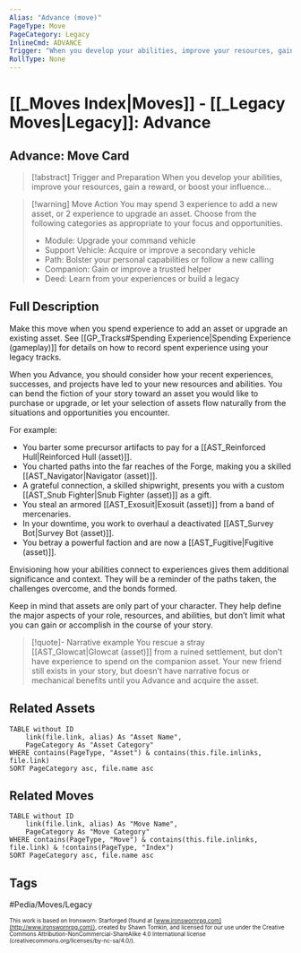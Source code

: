 ```yaml
---
Alias: "Advance (move)"
PageType: Move
PageCategory: Legacy
InlineCmd: ADVANCE
Trigger: "When you develop your abilities, improve your resources, gain a reward, or boost your influence"
RollType: None
---
```

# [[_Moves Index|Moves]] - [[_Legacy Moves|Legacy]]: Advance

## Advance: Move Card
>[!abstract]  Trigger and Preparation
>When you develop your abilities, improve your resources, gain a reward, or boost your influence...

> [!warning] Move Action
>  You may spend 3 experience to add a new asset, or 2 experience to upgrade an asset. 
>  Choose from the following categories as appropriate to your focus and opportunities.
>- Module: Upgrade your command vehicle
>- Support Vehicle: Acquire or improve a secondary vehicle
>- Path: Bolster your personal capabilities or follow a new calling
>- Companion: Gain or improve a trusted helper
>- Deed: Learn from your experiences or build a legacy

## Full Description
Make this move when you spend experience to add an asset or upgrade an existing asset. See [[GP_Tracks#Spending Experience|Spending Experience (gameplay)]] for details on how to record spent experience using your legacy tracks. 

When you Advance, you should consider how your recent experiences, successes, and projects have led to your new resources and abilities. You can bend the fiction of your story toward an asset you would like to purchase or upgrade, or let your selection of assets flow naturally from the situations and opportunities you encounter.

For example: 
- You barter some precursor artifacts to pay for a [[AST_Reinforced Hull|Reinforced Hull (asset)]].
- You charted paths into the far reaches of the Forge, making you a skilled [[AST_Navigator|Navigator (asset)]].
- A grateful connection, a skilled shipwright, presents you with a custom [[AST_Snub Fighter|Snub Fighter (asset)]] as a gift.
- You steal an armored [[AST_Exosuit|Exosuit (asset)]] from a band of mercenaries.
- In your downtime, you work to overhaul a deactivated [[AST_Survey Bot|Survey Bot (asset)]]. 
- You betray a powerful faction and are now a [[AST_Fugitive|Fugitive (asset)]]. 

Envisioning how your abilities connect to experiences gives them additional significance and context. They will be a reminder of the paths taken, the challenges overcome, and the bonds formed. 

Keep in mind that assets are only part of your character. They help define the major aspects of your role, resources, and abilities, but don’t limit what you can gain or accomplish in the course of your story. 

> [!quote]- Narrative example
> You rescue a stray [[AST_Glowcat|Glowcat (asset)]] from a ruined settlement, but don’t have experience to spend on the companion asset. Your new friend still exists in your story, but doesn’t have narrative focus or mechanical benefits until you Advance and acquire the asset.

## Related Assets
```dataview
TABLE without ID
	link(file.link, alias) As "Asset Name",
	PageCategory As "Asset Category"
WHERE contains(PageType, "Asset") & contains(this.file.inlinks, file.link)
SORT PageCategory asc, file.name asc
```

## Related Moves
```dataview
TABLE without ID
	link(file.link, alias) As "Move Name",
	PageCategory As "Move Category"
WHERE contains(PageType, "Move") & contains(this.file.inlinks, file.link) & !contains(PageType, "Index")
SORT PageCategory asc, file.name asc
```

## Tags
#Pedia/Moves/Legacy 

<font size=-2>This work is based on Ironsworn: Starforged (found at [www.ironswornrpg.com](http://www.ironswornrpg.com)), created by Shawn Tomkin, and licensed for our use under the Creative Commons Attribution-NonCommercial-ShareAlike 4.0 International license  (creativecommons.org/licenses/by-nc-sa/4.0/).</font>